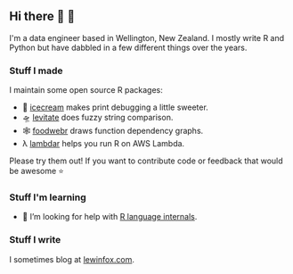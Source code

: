 ## Hi there 👋 🦊

I'm a data engineer based in Wellington, New Zealand. I mostly write R and Python but have dabbled in a few different
things over the years. 


### Stuff I made

I maintain some open source R packages:

* 🍦 [icecream](https://lewinfox.com/icecream) makes print debugging a little sweeter.
* 🛸 [levitate](https://lewinfox.com/levitate) does fuzzy string comparison.
* 🕸️ [foodwebr](https://lewinfox.com/foodwebr) draws function dependency graphs.
* &#955; [lambdar](https://lewinfox.com/lambdar) helps you run R on AWS Lambda.
  
Please try them out! If you want to contribute code or feedback that would be awesome ⭐


### Stuff I'm learning

- 🤔 I’m looking for help with [R language internals](https://www.github.com/lewinfox/foodwebr/issues/).


### Stuff I write

I sometimes blog at [lewinfox.com](https://www.lewinfox.com).
